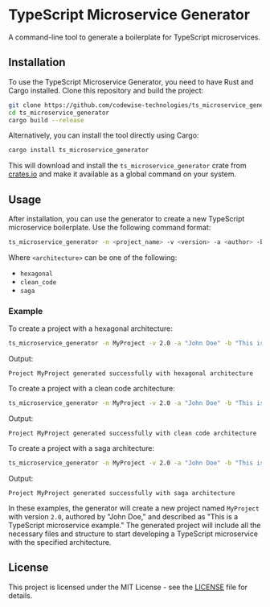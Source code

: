 
# TypeScript Microservice Generator

A command-line tool to generate a boilerplate for TypeScript microservices.

## Installation

To use the TypeScript Microservice Generator, you need to have Rust and Cargo installed. Clone this repository and build the project:

```bash
git clone https://github.com/codewise-technologies/ts_microservice_generator.git
cd ts_microservice_generator
cargo build --release
```

Alternatively, you can install the tool directly using Cargo:

```bash
cargo install ts_microservice_generator
```

This will download and install the `ts_microservice_generator` crate from [crates.io](https://crates.io/) and make it available as a global command on your system.

## Usage

After installation, you can use the generator to create a new TypeScript microservice boilerplate. Use the following command format:

```bash
ts_microservice_generator -n <project_name> -v <version> -a <author> -b <description> -t <architecture>
```

Where `<architecture>` can be one of the following:
- `hexagonal`
- `clean_code`
- `saga`

### Example

To create a project with a hexagonal architecture:

```bash
ts_microservice_generator -n MyProject -v 2.0 -a "John Doe" -b "This is a TypeScript microservice example." -t hexagonal
```

Output:

```
Project MyProject generated successfully with hexagonal architecture
```

To create a project with a clean code architecture:

```bash
ts_microservice_generator -n MyProject -v 2.0 -a "John Doe" -b "This is a TypeScript microservice example." -t clean_code
```

Output:

```
Project MyProject generated successfully with clean code architecture
```

To create a project with a saga architecture:

```bash
ts_microservice_generator -n MyProject -v 2.0 -a "John Doe" -b "This is a TypeScript microservice example." -t saga
```

Output:

```
Project MyProject generated successfully with saga architecture
```

In these examples, the generator will create a new project named `MyProject` with version `2.0`, authored by "John Doe," and described as "This is a TypeScript microservice example." The generated project will include all the necessary files and structure to start developing a TypeScript microservice with the specified architecture.

## License

This project is licensed under the MIT License - see the [LICENSE](LICENSE) file for details.
